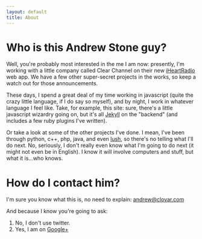 ```yaml
---
layout: default
title: About
---
```


# Who is this Andrew Stone guy?

Well, you're probably most interested in the me I am now: presently, I'm working with a little
company called Clear Channel on their new [iHeartRadio](http://www.iheart.com/) web app. We have a few
other super-secret projects in the works, so keep a watch out for those announcements.

These days, I spend a great deal of my time working in javascript (quite the crazy little language,
if I do say so myself), and by night, I work in whatever language I feel like.  Take, for example,
this site: sure, there's a little javascript wizardry going on, but it's all
[Jekyll](https://github.com/mojombo/jekyll/) on the "backend" (and includes a few ruby plugins I've
written).

Or take a look at some of the other projects I've done.  I mean, I've been through python, c++, 
php, java, and even [lush](http://lush.sourceforge.net/), so there's no telling what I'll do next.
No, seriously, I don't really even know what I'm going to do next (it might not even be in English).
I know it will involve computers and stuff, but what it is...who knows.

# How do I contact him?

I'm sure you know what this is, no need to explain: <andrew@clovar.com>

And because I know you're going to ask:

1. No, I don't use twitter.
1. Yes, I am on [Google+](https://plus.google.com/114571747298983337712/)
